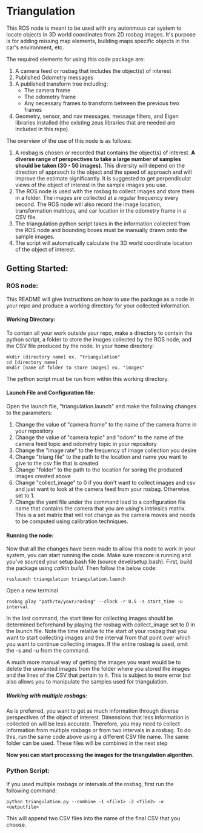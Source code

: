 # Triangulation

This ROS node is meant to be used with any autonmous car system to locate objects in 3D world coordinates from 2D rosbag images. It's purpose is for adding missing map elements, building maps specific objects in the car's environment, etc.

The required elements for using this code package are:
1. A camera feed or rosbag that includes the object(s) of interest
2. Published Odometry messages
3. A published transform tree including:
   - The camera frame
   - The odometry frame
   - Any necessary frames to transform between the previous two frames
4. Geometry, sensor, and nav messages, message filters, and Eigen libraries installed (the existing zeus libraries that are needed are included in this repo)

The overview of the use of this node is as follows:
1. A rosbag is chosen or recorded that contains the object(s) of interest. **A diverse range of perspectives to take a large number of samples should be taken (30 - 50 images)**. This diversity will depend on the direction of appraoch to the object and the speed of approach and will improve the estimate significantly. It is suggested to get perpendiculat views of the object of interest in the sample images you use.
2. The ROS node is used with the rosbag to collect images and store them in a folder. The images are collected at a regular frequency every second. The ROS node will also record the image location, transformation matrices, and car location in the odometry frame in a CSV file.
3. The triangulation python script takes in the information collected from the ROS node and bounding boxes must be manually drawn onto the sample images.
4. The script will automatically calculate the 3D world coordinate location of the object of interest.

## Getting Started:

### ROS node:

This README will give instructions on how to use the package as a node in your repo and produce a working directory for your collected information.

#### Working Directory:

To contain all your work outside your repo, make a directory to contain the python script, a folder to store the images collected by the ROS node, and the CSV file produced by the node.
In your home directory:
```
mkdir [directory name] ex. "triangulation"
cd [directory name]
mkdir [name of folder to store images] ex. "images"
```
The python script must be run from within this working directory. 
#### Launch File and Configuration file:

Open the launch file, "triangulation.launch" and make the following changes to the parameters:
1. Change the value of "camera frame" to the name of the camera frame in your repository
2. Change the value of "camera topic" and "odom" to the name of the camera feed topic and odometry topic in your repository
3. Change the "image rate" to the frequency of image collection you desire
4. Change "triang file"  to the path to the location and name you want to give to the csv file that is created
5. Change "folder" to the path to the location for soring the produced images created above
6. Change "collect_image" to 0 if you don't want to collect images and csv and just want to look at the camera feed from your rosbag. Otherwise, set to 1.
6. Change the yaml file under the command load to a configuration file name that contains the camera that you are using's intrinsics matrix. This is a set matrix that will not change as the camera moves and needs to be computed using calibration techniques.

#### Running the node:

Now that all the changes have been made to allow this node to work in your system, you can start running the code. Make sure roscore is running and you've sourced your setup.bash file (source devel/setup.bash). First, build the package using _catkin build_. Then follow the below code:

```
roslaunch triangulation triangulation.launch
```
Open a new terminal

```
rosbag play "path/to/your/rosbag" --clock -r 0.5 -s start_time -u interval
```
In the last command, the start time for collecting images should be determined beforehand by playing the rosbag with collect_image set to 0 in the launch file. Note the time relative to the start of your rosbag that you want to start collecting images and the interval from that point over which you want to continue collecting images. If the entire rosbag is used, omit the -s and -u from the command.

 A much more manual way of getting the images you want would be to delete the unwanted images from the folder where you stored the images and the lines of the CSV that pertain to it. This is subject to more error but also allows you to manipulate the samples used for triangulation.

##### Working with multiple rosbags:

As is preferred, you want to get as much information through diverse perspectives of the object of interest. Dimensions that less information is collected on will be less accurate. Therefore, you may need to collect information from multiple rosbags or from two intervals in a rosbag. To do this, run the same code above using a different CSV file name. The same folder can be used. These files will be combined in the next step


**Now you can start processing the images for the triangulation algorithm.**

### Python Script:

If you used multiple rosbags or intervals of the rosbag, first run the following command:
```
python triangulation.py --combine -1 <file1> -2 <file2> -o <outputfile>
```

This will append two CSV files into the name of the final CSV that you choose.
